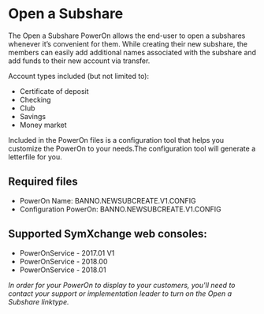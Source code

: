 # Open a Subshare
The Open a Subshare PowerOn allows the end-user to open a subshares whenever it’s convenient for them. While creating their new subshare, the members can easily add additional names associated with the subshare and add funds to their new account via transfer. 

Account types included (but not limited to): 
* Certificate of deposit
* Checking
* Club
* Savings 
* Money market

Included in the PowerOn files is a configuration tool that helps you customize the PowerOn to your needs.The configuration tool will generate a letterfile for you.

## Required files
* PowerOn Name: BANNO.NEWSUBCREATE.V1.CONFIG
* Configuration PowerOn: BANNO.NEWSUBCREATE.V1.CONFIG

## Supported SymXchange web consoles:
* PowerOnService - 2017.01 V1
* PowerOnService - 2018.00
* PowerOnService - 2018.01

*In order for your PowerOn to display to your customers, you'll need to contact your support or implementation leader to turn on the Open a Subshare linktype.*
